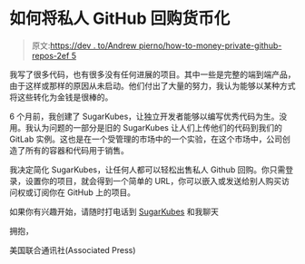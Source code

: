 # 如何将私人 GitHub 回购货币化

> 原文:[https://dev . to/Andrew pierno/how-to-money-private-github-repos-2ef 5](https://dev.to/andrewpierno/how-to-monetize-private-github-repos-2ef5)

我写了很多代码，也有很多没有任何进展的项目。其中一些是完整的端到端产品，由于这样或那样的原因从未启动。他们付出了大量的努力，我认为能够以某种方式将这些转化为金钱是很棒的。

6 个月前，我创建了 SugarKubes，让独立开发者能够以编写优秀代码为生。没用。我认为问题的一部分是旧的 SugarKubes 让人们上传他们的代码到我们的 GitLab 实例。这也是在一个受管理的市场中的一个实验，在这个市场中，公司创造了所有的容器和代码用于销售。

我决定简化 SugarKubes，让任何人都可以轻松出售私人 Github 回购。你只需登录，设置你的项目，就会得到一个简单的 URL，你可以嵌入或发送给别人购买访问权或订阅你在 GitHub 上的项目。

如果你有兴趣开始，请随时打电话到 [SugarKubes](https://sugarkubes.io) 和我聊天

拥抱，

美国联合通讯社(Associated Press)